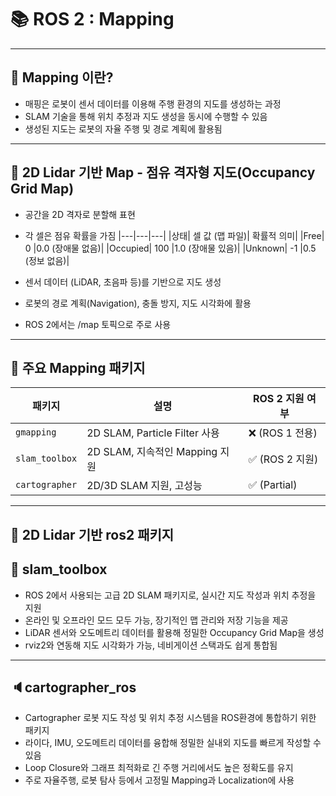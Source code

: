
# 📚 ROS 2 : Mapping 

---

## 📣 Mapping 이란?

- 매핑은 로봇이 센서 데이터를 이용해 주행 환경의 지도를 생성하는 과정
- SLAM 기술을 통해 위치 추정과 지도 생성을 동시에 수행할 수 있음
- 생성된 지도는 로봇의 자율 주행 및 경로 계획에 활용됨

---
## 🎐 2D Lidar 기반 Map - 점유 격자형 지도(Occupancy Grid Map)

- 공간을 2D 격자로 분할해 표현

- 각 셀은 점유 확률을 가짐
|---|---|---|
|상태|	셀 값 (맵 파일)|	확률적 의미|
|Free|	0	|0.0 (장애물 없음)|
|Occupied|	100	|1.0 (장애물 있음)|
|Unknown|	-1	|0.5 (정보 없음)|


- 센서 데이터 (LiDAR, 초음파 등)를 기반으로 지도 생성
- 로봇의 경로 계획(Navigation), 충돌 방지, 지도 시각화에 활용
- ROS 2에서는 /map 토픽으로 주로 사용

---

## 💾 주요 Mapping 패키지
| 패키지          | 설명                        | ROS 2 지원 여부  |
|----------------|----------------------------|----------------|
| `gmapping`     | 2D SLAM, Particle Filter 사용 | ❌ (ROS 1 전용) |
| `slam_toolbox` | 2D SLAM, 지속적인 Mapping 지원 | ✅ (ROS 2 지원) |
| `cartographer` | 2D/3D SLAM 지원, 고성능       | ✅ (Partial)    |

---

## 🎒 2D Lidar 기반 ros2 패키지

## 🔦 slam_toolbox

- ROS 2에서 사용되는 고급 2D SLAM 패키지로, 실시간 지도 작성과 위치 추정을 지원
- 온라인 및 오프라인 모드 모두 가능, 장기적인 맵 관리와 저장 기능을 제공
- LiDAR 센서와 오도메트리 데이터를 활용해 정밀한 Occupancy Grid Map을 생성
- rviz2와 연동해 지도 시각화가 가능, 네비게이션 스택과도 쉽게 통합됨
---
## 🔈cartographer_ros

- Cartographer 로봇 지도 작성 및 위치 추정 시스템을 ROS환경에 통합하기 위한 패키지
- 라이다, IMU, 오도메트리 데이터를 융합해 정밀한 실내외 지도를 빠르게 작성할 수 있음
- Loop Closure와 그래프 최적화로 긴 주행 거리에서도 높은 정확도를 유지
- 주로 자율주행, 로봇 탐사 등에서 고정밀 Mapping과 Localization에 사용

